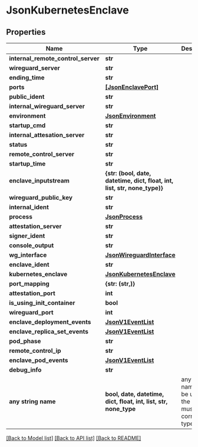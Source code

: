 # JsonKubernetesEnclave


## Properties
Name | Type | Description | Notes
------------ | ------------- | ------------- | -------------
**internal_remote_control_server** | **str** |  | [optional] 
**wireguard_server** | **str** |  | [optional] 
**ending_time** | **str** |  | [optional] 
**ports** | [**[JsonEnclavePort]**](JsonEnclavePort.md) |  | [optional] 
**public_ident** | **str** |  | [optional] 
**internal_wireguard_server** | **str** |  | [optional] 
**environment** | [**JsonEnvironment**](JsonEnvironment.md) |  | [optional] 
**startup_cmd** | **str** |  | [optional] 
**internal_attesation_server** | **str** |  | [optional] 
**status** | **str** |  | [optional] 
**remote_control_server** | **str** |  | [optional] 
**startup_time** | **str** |  | [optional] 
**enclave_inputstream** | **{str: (bool, date, datetime, dict, float, int, list, str, none_type)}** |  | [optional] 
**wireguard_public_key** | **str** |  | [optional] 
**internal_ident** | **str** |  | [optional] 
**process** | [**JsonProcess**](JsonProcess.md) |  | [optional] 
**attestation_server** | **str** |  | [optional] 
**signer_ident** | **str** |  | [optional] 
**console_output** | **str** |  | [optional] 
**wg_interface** | [**JsonWireguardInterface**](JsonWireguardInterface.md) |  | [optional] 
**enclave_ident** | **str** |  | [optional] 
**kubernetes_enclave** | [**JsonKubernetesEnclave**](JsonKubernetesEnclave.md) |  | [optional] 
**port_mapping** | **{str: (str,)}** |  | [optional] 
**attestation_port** | **int** |  | [optional] 
**is_using_init_container** | **bool** |  | [optional] 
**wireguard_port** | **int** |  | [optional] 
**enclave_deployment_events** | [**JsonV1EventList**](JsonV1EventList.md) |  | [optional] 
**enclave_replica_set_events** | [**JsonV1EventList**](JsonV1EventList.md) |  | [optional] 
**pod_phase** | **str** |  | [optional] 
**remote_control_ip** | **str** |  | [optional] 
**enclave_pod_events** | [**JsonV1EventList**](JsonV1EventList.md) |  | [optional] 
**debug_info** | **str** |  | [optional] 
**any string name** | **bool, date, datetime, dict, float, int, list, str, none_type** | any string name can be used but the value must be the correct type | [optional]

[[Back to Model list]](../README.md#documentation-for-models) [[Back to API list]](../README.md#documentation-for-api-endpoints) [[Back to README]](../README.md)


